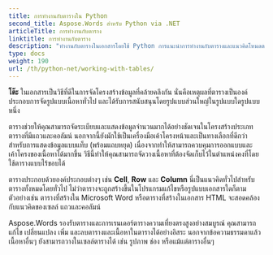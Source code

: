 ```yaml
---
title: การทำงานกับตารางใน Python
second_title: Aspose.Words สำหรับ Python via .NET
articleTitle: การทำงานกับตาราง
linktitle: การทำงานกับตาราง
description: "ทำงานกับตารางในเอกสารโดยใช้ Python การแนะนำการทำงานกับตารางและแนวคิดโหนดตารางใน Aspose.Words สำหรับ Python"
type: docs
weight: 190
url: /th/python-net/working-with-tables/
---
```


**โต๊ะ** ในเอกสารเป็นวิธีที่ดีในการจัดโครงสร้างข้อมูลที่คล้ายคลึงกัน นั่นคือเหตุผลที่ตารางเป็นองค์ประกอบการจัดรูปแบบเนื้อหาทั่วไป และได้รับการสนับสนุนโดยรูปแบบส่วนใหญ่ในรูปแบบใดรูปแบบหนึ่ง

ตารางช่วยให้คุณสามารถจัดระเบียบและแสดงข้อมูลจำนวนมากได้อย่างชัดเจนในโครงสร้างประเภทตารางที่มีแถวและคอลัมน์ นอกจากนี้ยังมักใช้เป็นเครื่องมือเค้าโครงหน้าและเป็นทางเลือกที่ดีกว่าสำหรับการแสดงข้อมูลแบบแท็บ (พร้อมแถบหยุด) เนื่องจากทำให้สามารถควบคุมการออกแบบและเค้าโครงของเนื้อหาได้มากขึ้น วิธีนี้ทำให้คุณสามารถจัดวางเนื้อหาที่ต้องจัดเก็บไว้ในตำแหน่งคงที่โดยใช้ตารางแบบไร้ขอบได้

ตารางประกอบด้วยองค์ประกอบต่างๆ เช่น **Cell**, **Row** และ **Column** นี่เป็นแนวคิดทั่วไปสำหรับตารางทั้งหมดโดยทั่วไป ไม่ว่าตารางจะถูกสร้างขึ้นในโปรแกรมแก้ไขหรือรูปแบบเอกสารใดก็ตาม ตัวอย่างเช่น ตารางที่สร้างใน Microsoft Word หรือตารางที่สร้างในเอกสาร HTML จะสอดคล้องกับแนวคิดของเซลล์ แถวและคอลัมน์

Aspose.Words รองรับตารางและการเรนเดอร์ตารางความเที่ยงตรงสูงอย่างสมบูรณ์ คุณสามารถแก้ไข เปลี่ยนแปลง เพิ่ม และลบตารางและเนื้อหาในตารางได้อย่างอิสระ นอกจากข้อความธรรมดาแล้ว เนื้อหาอื่นๆ ยังสามารถวางในเซลล์ตารางได้ เช่น รูปภาพ ช่อง หรือแม้แต่ตารางอื่นๆ